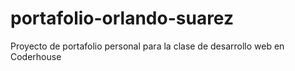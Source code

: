 # portafolio-orlando-suarez
Proyecto de portafolio personal para la clase de desarrollo web en Coderhouse

